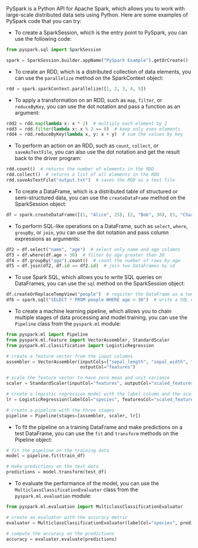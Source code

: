 PySpark is a Python API for Apache Spark, which allows you to work with large-scale distributed data sets using Python.
Here are some examples of PySpark code that you can try:

- To create a SparkSession, which is the entry point to PySpark, you can use the following code:

```python
from pyspark.sql import SparkSession

spark = SparkSession.builder.appName("PySpark Example").getOrCreate()
```

- To create an RDD, which is a distributed collection of data elements, you can use the `parallelize` method on the
  SparkContext object:

```python
rdd = spark.sparkContext.parallelize([1, 2, 3, 4, 5])
```

- To apply a transformation on an RDD, such as `map`, `filter`, or `reduceByKey`, you can use the dot notation and pass
  a function as an argument:

```python
rdd2 = rdd.map(lambda x: x * 2)  # multiply each element by 2
rdd3 = rdd.filter(lambda x: x % 2 == 0)  # keep only even elements
rdd4 = rdd.reduceByKey(lambda x, y: x + y)  # sum the values by key
```

- To perform an action on an RDD, such as `count`, `collect`, or `saveAsTextFile`, you can also use the dot notation and
  get the result back to the driver program:

```python
rdd.count()  # returns the number of elements in the RDD
rdd.collect()  # returns a list of all elements in the RDD
rdd.saveAsTextFile("output.txt")  # saves the RDD as a text file
```

- To create a DataFrame, which is a distributed table of structured or semi-structured data, you can use
  the `createDataFrame` method on the SparkSession object:

```python
df = spark.createDataFrame([(1, "Alice", 25), (2, "Bob", 30), (3, "Charlie", 35)], ["id", "name", "age"])
```

- To perform SQL-like operations on a DataFrame, such as `select`, `where`, `groupBy`, or `join`, you can use the dot
  notation and pass column expressions as arguments:

```python
df2 = df.select("name", "age")  # select only name and age columns
df3 = df.where(df.age > 30)  # filter by age greater than 30
df4 = df.groupBy("age").count()  # count the number of rows by age
df5 = df.join(df2, df.id == df2.id)  # join two DataFrames by id
```

- To use Spark SQL, which allows you to write SQL queries on DataFrames, you can use the `sql` method on the
  SparkSession object:

```python
df.createOrReplaceTempView("people")  # register the DataFrame as a temporary view
df6 = spark.sql("SELECT * FROM people WHERE age < 30")  # write a SQL query on the view
```

- To create a machine learning pipeline, which allows you to chain multiple stages of data processing and model
  training, you can use the `Pipeline` class from the `pyspark.ml` module:

```python
from pyspark.ml import Pipeline
from pyspark.ml.feature import VectorAssembler, StandardScaler
from pyspark.ml.classification import LogisticRegression

# create a feature vector from the input columns
assembler = VectorAssembler(inputCols=["sepal_length", "sepal_width", "petal_length", "petal_width"],
                            outputCol="features")

# scale the feature vector to have zero mean and unit variance
scaler = StandardScaler(inputCol="features", outputCol="scaled_features")

# create a logistic regression model with the label column and the scaled feature vector
lr = LogisticRegression(labelCol="species", featuresCol="scaled_features")

# create a pipeline with the three stages
pipeline = Pipeline(stages=[assembler, scaler, lr])
```

- To fit the pipeline on a training DataFrame and make predictions on a test DataFrame, you can use the `fit`
  and `transform` methods on the Pipeline object:

```python
# fit the pipeline on the training data
model = pipeline.fit(train_df)

# make predictions on the test data
predictions = model.transform(test_df)
```

- To evaluate the performance of the model, you can use the `MulticlassClassificationEvaluator` class from
  the `pyspark.ml.evaluation` module:

```python
from pyspark.ml.evaluation import MulticlassClassificationEvaluator

# create an evaluator with the accuracy metric
evaluator = MulticlassClassificationEvaluator(labelCol="species", predictionCol="prediction", metricName="accuracy")

# compute the accuracy on the predictions
accuracy = evaluator.evaluate(predictions)
```
